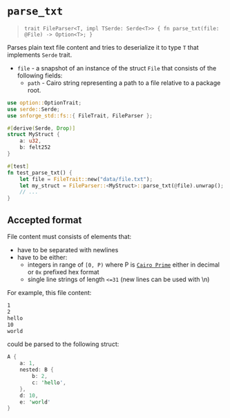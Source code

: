 # `parse_txt`


> `trait FileParser<T, impl TSerde: Serde<T>> {
>fn parse_txt(file: @File) -> Option<T>;
> }`


Parses plain text file content and tries to deserialize it to type `T` that implements `Serde` trait.

- `file` - a snapshot of an instance of the struct `File` that consists of the following fields:
  - `path` - Cairo string representing a path to a file relative to a package root.

```rust
use option::OptionTrait;
use serde::Serde;
use snforge_std::fs::{ FileTrait, FileParser };

#[derive(Serde, Drop)]
struct MyStruct {
    a: u32,
    b: felt252
}

#[test]
fn test_parse_txt() {
    let file = FileTrait::new("data/file.txt");
    let my_struct = FileParser::<MyStruct>::parse_txt(@file).unwrap();
    // ...
}
```
## Accepted format
File content must consists of elements that:
- have to be separated with newlines
- have to be either:
  - integers in range of `[0, P)` where P is [`Cairo Prime`](https://book.cairo-lang.org/ch02-02-data-types.html?highlight=prime#felt-type) either in decimal or `0x` prefixed hex format
  - single line strings of length `<=31` (new lines can be used with \n)

For example, this file content:
```txt
1
2
hello
10
world
```
could be parsed to the following struct:
```rust
A {
    a: 1, 
    nested: B {
        b: 2,
        c: 'hello',
    }, 
    d: 10,
    e: 'world'
}
```
